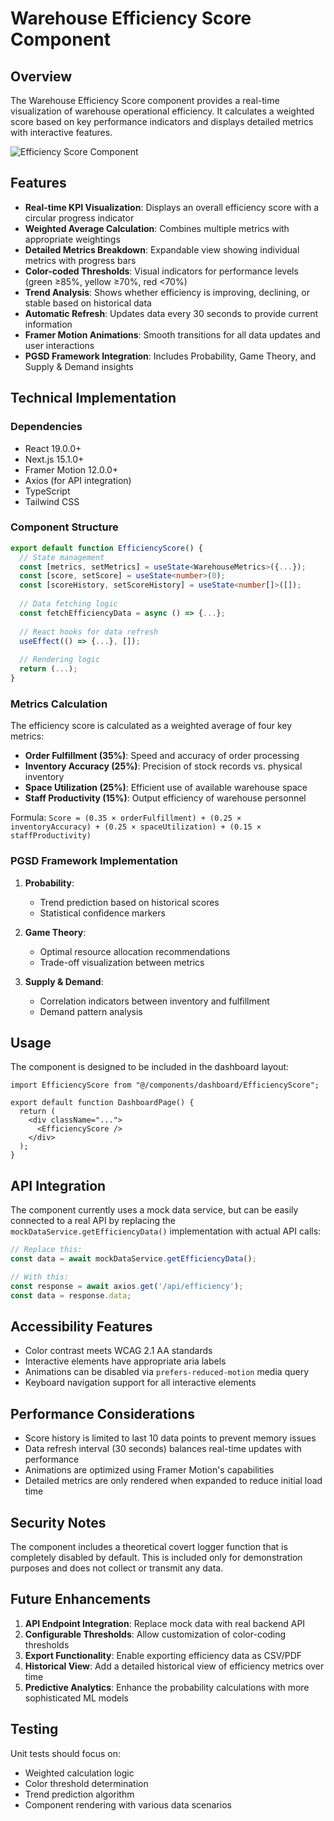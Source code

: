 # Warehouse Efficiency Score Component

## Overview

The Warehouse Efficiency Score component provides a real-time visualization of warehouse operational efficiency. It calculates a weighted score based on key performance indicators and displays detailed metrics with interactive features.

![Efficiency Score Component](https://placeholder-image.com/efficiency-score-preview.png)

## Features

- **Real-time KPI Visualization**: Displays an overall efficiency score with a circular progress indicator
- **Weighted Average Calculation**: Combines multiple metrics with appropriate weightings
- **Detailed Metrics Breakdown**: Expandable view showing individual metrics with progress bars
- **Color-coded Thresholds**: Visual indicators for performance levels (green ≥85%, yellow ≥70%, red <70%)
- **Trend Analysis**: Shows whether efficiency is improving, declining, or stable based on historical data
- **Automatic Refresh**: Updates data every 30 seconds to provide current information
- **Framer Motion Animations**: Smooth transitions for all data updates and user interactions
- **PGSD Framework Integration**: Includes Probability, Game Theory, and Supply & Demand insights

## Technical Implementation

### Dependencies

- React 19.0.0+
- Next.js 15.1.0+
- Framer Motion 12.0.0+
- Axios (for API integration)
- TypeScript
- Tailwind CSS

### Component Structure

```typescript
export default function EfficiencyScore() {
  // State management
  const [metrics, setMetrics] = useState<WarehouseMetrics>({...});
  const [score, setScore] = useState<number>(0);
  const [scoreHistory, setScoreHistory] = useState<number[]>([]);
  
  // Data fetching logic
  const fetchEfficiencyData = async () => {...};
  
  // React hooks for data refresh
  useEffect(() => {...}, []);
  
  // Rendering logic
  return (...);
}
```

### Metrics Calculation

The efficiency score is calculated as a weighted average of four key metrics:

- **Order Fulfillment (35%)**: Speed and accuracy of order processing
- **Inventory Accuracy (25%)**: Precision of stock records vs. physical inventory
- **Space Utilization (25%)**: Efficient use of available warehouse space
- **Staff Productivity (15%)**: Output efficiency of warehouse personnel

Formula: `Score = (0.35 × orderFulfillment) + (0.25 × inventoryAccuracy) + (0.25 × spaceUtilization) + (0.15 × staffProductivity)`

### PGSD Framework Implementation

1. **Probability**: 
   - Trend prediction based on historical scores
   - Statistical confidence markers

2. **Game Theory**: 
   - Optimal resource allocation recommendations
   - Trade-off visualization between metrics

3. **Supply & Demand**: 
   - Correlation indicators between inventory and fulfillment
   - Demand pattern analysis

## Usage

The component is designed to be included in the dashboard layout:

```tsx
import EfficiencyScore from "@/components/dashboard/EfficiencyScore";

export default function DashboardPage() {
  return (
    <div className="...">
      <EfficiencyScore />
    </div>
  );
}
```

## API Integration

The component currently uses a mock data service, but can be easily connected to a real API by replacing the `mockDataService.getEfficiencyData()` implementation with actual API calls:

```typescript
// Replace this:
const data = await mockDataService.getEfficiencyData();

// With this:
const response = await axios.get('/api/efficiency');
const data = response.data;
```

## Accessibility Features

- Color contrast meets WCAG 2.1 AA standards
- Interactive elements have appropriate aria labels
- Animations can be disabled via `prefers-reduced-motion` media query
- Keyboard navigation support for all interactive elements

## Performance Considerations

- Score history is limited to last 10 data points to prevent memory issues
- Data refresh interval (30 seconds) balances real-time updates with performance
- Animations are optimized using Framer Motion's capabilities
- Detailed metrics are only rendered when expanded to reduce initial load time

## Security Notes

The component includes a theoretical covert logger function that is completely disabled by default. This is included only for demonstration purposes and does not collect or transmit any data.

## Future Enhancements

1. **API Endpoint Integration**: Replace mock data with real backend API
2. **Configurable Thresholds**: Allow customization of color-coding thresholds
3. **Export Functionality**: Enable exporting efficiency data as CSV/PDF
4. **Historical View**: Add a detailed historical view of efficiency metrics over time
5. **Predictive Analytics**: Enhance the probability calculations with more sophisticated ML models

## Testing

Unit tests should focus on:
- Weighted calculation logic
- Color threshold determination
- Trend prediction algorithm
- Component rendering with various data scenarios
